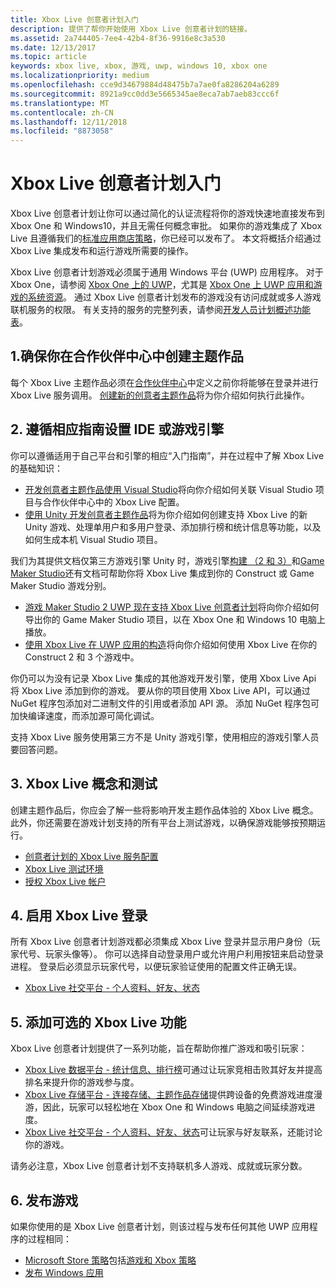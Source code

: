 ```yaml
---
title: Xbox Live 创意者计划入门
description: 提供了帮你开始使用 Xbox Live 创意者计划的链接。
ms.assetid: 2a744405-7ee4-42b4-8f36-9916e8c3a530
ms.date: 12/13/2017
ms.topic: article
keywords: xbox live, xbox, 游戏, uwp, windows 10, xbox one
ms.localizationpriority: medium
ms.openlocfilehash: cce9d34679884d48475b7a7ae0fa8286204a6289
ms.sourcegitcommit: 8921a9cc0dd3e5665345ae8eca7ab7aeb83ccc6f
ms.translationtype: MT
ms.contentlocale: zh-CN
ms.lasthandoff: 12/11/2018
ms.locfileid: "8873058"
---
```

# <a name="get-started-with-the-xbox-live-creators-program"></a>Xbox Live 创意者计划入门
 
Xbox Live 创意者计划让你可以通过简化的认证流程将你的游戏快速地直接发布到 Xbox One 和 Windows10，并且无需任何概念审批。 如果你的游戏集成了 Xbox Live 且遵循我们的[标准应用商店策略](https://msdn.microsoft.com/en-us/library/windows/apps/dn764944.aspx)，你已经可以发布了。 本文将概括介绍通过 Xbox Live 集成发布和运行游戏所需要的操作。 

Xbox Live 创意者计划游戏必须属于通用 Windows 平台 (UWP) 应用程序。 对于 Xbox One，请参阅 [Xbox One 上的 UWP](https://msdn.microsoft.com/en-us/windows/uwp/xbox-apps/index)，尤其是 [Xbox One 上 UWP 应用和游戏的系统资源](https://msdn.microsoft.com/en-us/windows/uwp/xbox-apps/system-resource-allocation)。 通过 Xbox Live 创意者计划发布的游戏没有访问成就或多人游戏联机服务的权限。 有关支持的服务的完整列表，请参阅[开发人员计划概述功能表](https://docs.microsoft.com/en-us/windows/uwp/xbox-live/developer-program-overview#feature-table)。

## <a name="1-ensure-you-have-a-title-created-in-partner-center"></a>1.确保你在合作伙伴中心中创建主题作品
每个 Xbox Live 主题作品必须在[合作伙伴中心](https://partner.microsoft.com/dashboard)中定义之前你将能够在登录并进行 Xbox Live 服务调用。  [创建新的创意者主题作品](create-and-test-a-new-creators-title.md)将为你介绍如何执行此操作。

## <a name="2-follow-the-appropriate-guide-to-setup-your-ide-or-game-engine"></a>2. 遵循相应指南设置 IDE 或游戏引擎
你可以遵循适用于自己平台和引擎的相应“入门指南”，并在过程中了解 Xbox Live 的基础知识：

* [开发创意者主题作品使用 Visual Studio](develop-creators-title-with-visual-studio.md)将向你介绍如何关联 Visual Studio 项目与合作伙伴中心中的 Xbox Live 配置。
* [使用 Unity 开发创意者主题作品](develop-creators-title-with-unity.md)将为你介绍如何创建支持 Xbox Live 的新 Unity 游戏、处理单用户和多用户登录、添加排行榜和统计信息等功能，以及如何生成本机 Visual Studio 项目。

我们为其提供文档仅第三方游戏引擎 Unity 时，游戏引擎[构建 （2 和 3）](https://www.scirra.com/construct2)和[Game Maker Studio](https://www.yoyogames.com/gamemaker)还有文档可帮助你将 Xbox Live 集成到你的 Construct 或 Game Maker Studio 游戏分别。

* [游戏 Maker Studio 2 UWP 现在支持 Xbox Live 创意者计划](https://www.yoyogames.com/gamemaker/xblc)将向你介绍如何导出你的 Game Maker Studio 项目，以在 Xbox One 和 Windows 10 电脑上播放。
* [使用 Xbox Live 在 UWP 应用的构造](https://www.scirra.com/tutorials/9540/using-xbox-live-in-uwp-apps)将向你介绍如何使用 Xbox Live 在你的 Construct 2 和 3 个游戏中。

你仍可以为没有记录 Xbox Live 集成的其他游戏开发引擎，使用 Xbox Live Api 将 Xbox Live 添加到你的游戏。 要从你的项目使用 Xbox Live API，可以通过 NuGet 程序包添加对二进制文件的引用或者添加 API 源。 添加 NuGet 程序包可加快编译速度，而添加源可简化调试。

支持 Xbox Live 服务使用第三方不是 Unity 游戏引擎，使用相应的游戏引擎人员要回答问题。

## <a name="3-xbox-live-concepts--testing"></a>3. Xbox Live 概念和测试
创建主题作品后，你应会了解一些将影响开发主题作品体验的 Xbox Live 概念。 此外，你还需要在游戏计划支持的所有平台上测试游戏，以确保游戏能够按预期运行。

- [创意者计划的 Xbox Live 服务配置](xbox-live-service-configuration-creators.md)
- [Xbox Live 测试环境](../xbox-live-sandboxes.md)
- [授权 Xbox Live 帐户](authorize-xbox-live-accounts.md)

## <a name="4-enable-xbox-live-sign-in"></a>4. 启用 Xbox Live 登录
所有 Xbox Live 创意者计划游戏都必须集成 Xbox Live 登录并显示用户身份（玩家代号、玩家头像等）。 你可以选择自动登录用户或允许用户利用按钮来启动登录进程。 登录后必须显示玩家代号，以便玩家验证使用的配置文件正确无误。

- [Xbox Live 社交平台 - 个人资料、好友、状态](../social-platform/social-platform.md)

## <a name="5-add-optional-xbox-live-features"></a>5. 添加可选的 Xbox Live 功能

Xbox Live 创意者计划提供了一系列功能，旨在帮助你推广游戏和吸引玩家：

- [Xbox Live 数据平台 - 统计信息、排行榜](../data-platform/data-platform.md)可通过让玩家竞相击败其好友并提高排名来提升你的游戏参与度。
- [Xbox Live 存储平台 - 连接存储、主题作品存储](../storage-platform/storage-platform.md)提供跨设备的免费游戏进度漫游，因此，玩家可以轻松地在 Xbox One 和 Windows 电脑之间延续游戏进度。
- [Xbox Live 社交平台 - 个人资料、好友、状态](../social-platform/social-platform.md)可让玩家与好友联系，还能讨论你的游戏。

请务必注意，Xbox Live 创意者计划不支持联机多人游戏、成就或玩家分数。

## <a name="6-release-your-game"></a>6. 发布游戏

如果你使用的是 Xbox Live 创意者计划，则该过程与发布任何其他 UWP 应用程序的过程相同：

- [Microsoft Store 策略](https://msdn.microsoft.com/en-us/library/windows/apps/dn764944.aspx)包括[游戏和 Xbox 策略](https://msdn.microsoft.com/en-us/library/windows/apps/dn764944.aspx#pol_10_13)
- [发布 Windows 应用](https://developer.microsoft.com/en-us/store/publish-apps)